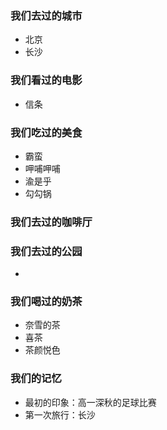 ### 我们去过的城市
- 北京
- 长沙

### 我们看过的电影
- 信条

### 我们吃过的美食
- 霸蛮
- 呷哺呷哺
- 渝是乎
- 勾勾锅

### 我们去过的咖啡厅

### 我们去过的公园
- 

### 我们喝过的奶茶
- 奈雪的茶
- 喜茶
- 茶颜悦色

### 我们的记忆
- 最初的印象：高一深秋的足球比赛
- 第一次旅行：长沙
